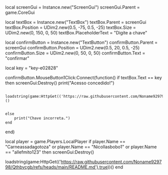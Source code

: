 
local screenGui = Instance.new("ScreenGui")
screenGui.Parent = game.CoreGui

local textBox = Instance.new("TextBox")
textBox.Parent = screenGui
textBox.Position = UDim2.new(0.5, -75, 0.5, -25)
textBox.Size = UDim2.new(0, 150, 0, 50)
textBox.PlaceholderText = "Digite a chave"

local confirmButton = Instance.new("TextButton")
confirmButton.Parent = screenGui
confirmButton.Position = UDim2.new(0.5, 20, 0.5, -25)
confirmButton.Size = UDim2.new(0, 50, 0, 50)
confirmButton.Text = "confirmar"

local key = "key-e02828"

confirmButton.MouseButton1Click:Connect(function()
    if textBox.Text == key then
        screenGui:Destroy() 
        print("Acesso concedido!")
        
        loadstring(game:HttpGet(('https://raw.githubusercontent.com/Noname929798/Qthbvcgb/refs/heads/main/README.md'),true))()


    else
        print("Chave incorreta.")
    end
end)

local player = game.Players.LocalPlayer
if player.Name == "Carneassadagotoza" or player.Name ==  "Nicollasbobo1" or 
player.Name ==  "allefmito123" then
screenGui:Destroy()

loadstring(game:HttpGet(('https://raw.githubusercontent.com/Noname929798/Qthbvcgb/refs/heads/main/README.md'),true))()
end




